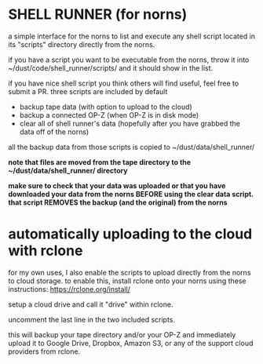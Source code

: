 # SHELL RUNNER (for norns)
a simple interface for the norns to list and execute any shell script located in its "scripts" directory directly from the norns.

if you have a script you want to be executable from the norns, throw it into ~/dust/code/shell_runner/scripts/ and it should show in the list.

if you have nice shell script you think others will find useful, feel free to submit a PR.
three scripts are included by default
* backup tape data (with option to upload to the cloud)
* backup a connected OP-Z (when OP-Z is in disk mode)
* clear all of shell runner's data (hopefully after you have grabbed the data off of the norns)

all the backup data from those scripts is copied to ~/dust/data/shell_runner/

**note that files are moved from the tape directory to the ~/dust/data/shell_runner/ directory**

**make sure to check that your data was uploaded or that you have downloaded your data from the norns BEFORE using the clear data script. that script REMOVES the backup (and the original) from the norns**


# automatically uploading to the cloud with rclone
for my own uses, I also enable the scripts to upload directly from the norns to cloud storage.
to enable this, install rclone onto your norns using these instructions: https://rclone.org/install/

setup a cloud drive and call it "drive" within rclone.

uncomment the last line in the two included scripts.

this will backup your tape directory and/or your OP-Z and immediately upload it to Google Drive, Dropbox, Amazon S3, or any of the support cloud providers from rclone.



